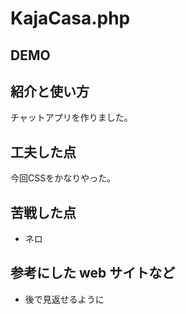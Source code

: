 
# KajaCasa.php

## DEMO

## 紹介と使い方

 チャットアプリを作りました。
 
## 工夫した点

  今回CSSをかなりやった。
## 苦戦した点

  - ネロ

## 参考にした web サイトなど

  - 後で見返せるように
